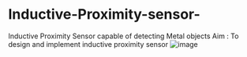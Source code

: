 # Inductive-Proximity-sensor-
Inductive Proximity Sensor capable of detecting Metal objects
Aim : To design and implement inductive proximity sensor 
![image](https://github.com/user-attachments/assets/77fed229-2c08-488a-82ff-f8525f7f83e8)
